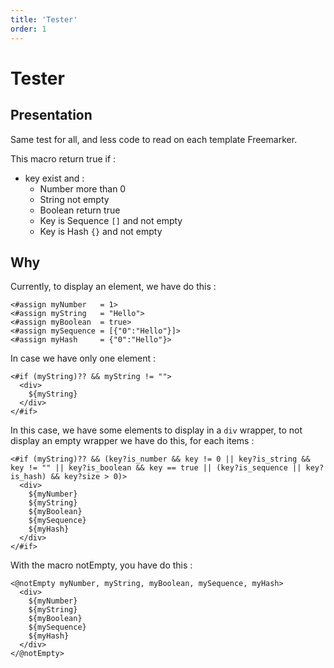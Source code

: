```yaml
---
title: 'Tester'
order: 1
---
```


# Tester

## Presentation
Same test for all, and less code to read on each template Freemarker.

This macro return true if :
- key exist and :
    - Number more than 0
    - String not empty
    - Boolean return true
    - Key is Sequence `[]` and not empty
    - Key is Hash `{}` and not empty

## Why
Currently, to display an element, we have do this : 

```ftl
<#assign myNumber   = 1>
<#assign myString   = "Hello">
<#assign myBoolean  = true>
<#assign mySequence = [{"0":"Hello"}]>
<#assign myHash     = {"0":"Hello"}>
```

In case we have only one element : 

```ftl
<#if (myString)?? && myString != "">
  <div>
    ${myString}
  </div>
</#if>
```

In this case, we have some elements to display in a `div` wrapper, to not display an empty wrapper we have do this, for each items :

```ftl
<#if (myString)?? && (key?is_number && key != 0 || key?is_string && key != "" || key?is_boolean && key == true || (key?is_sequence || key?is_hash) && key?size > 0)>
  <div>
    ${myNumber}
    ${myString}
    ${myBoolean}
    ${mySequence}
    ${myHash}
  </div>
</#if>
```

With the macro notEmpty, you have do this :

```ftl
<@notEmpty myNumber, myString, myBoolean, mySequence, myHash>
  <div>
    ${myNumber}
    ${myString}
    ${myBoolean}
    ${mySequence}
    ${myHash}
  </div>
</@notEmpty>
```
